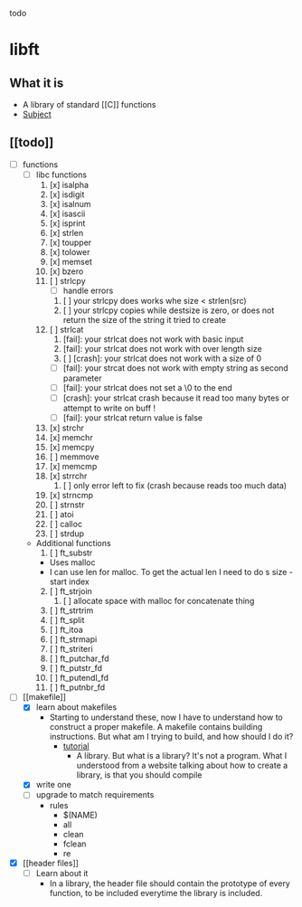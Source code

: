todo
# libft
## What it is
- A library of standard [[C]] functions
- [Subject](file:///Users/sbars/Downloads/en.subject.pdf)
## [[todo]]
- [ ] functions
  - [ ] libc functions
    1. [x] isalpha
    2. [x] isdigit
    3. [x] isalnum
    4. [x] isascii
    5. [x] isprint
    6. [x] strlen
    7. [x] toupper
    8. [x] tolower
    9. [x] memset
    10. [x] bzero
    11. [ ] strlcpy
        - [ ] handle errors
        1.  [ ] your strlcpy does works whe size < strlen(src)
        2.  [ ] your strlcpy copies while destsize is zero, or does not return the size of the string it tried to create
    12. [ ] strlcat
        1. [fail]: your strlcat does not work with basic input
        2. [fail]: your strlcat does not work with over length size
        3. [ ] [crash]: your strlcat does not work with a size of 0
        - [ ] [fail]: your strcat does not work with empty string as second parameter
        - [ ] [fail]: your strlcat does not set a \0 to the end
        - [ ] [crash]: your strlcat crash because it read too many bytes or attempt to write on buff !
        - [ ] [fail]: your strlcat return value is false
    13. [x] strchr
    14. [x] memchr
    15. [x] memcpy
    16. [ ] memmove
    17. [x] memcmp
    18. [x] strrchr
        1.  [ ] only error left to fix (crash because reads too much data)
    19. [x] strncmp
    20. [ ] strnstr
    21. [ ] atoi
    22. [ ] calloc
    23. [ ] strdup
  - Additional functions
    1. [ ] ft_substr
      - Uses malloc
      - I can use len for malloc. To get the actual len I need to do s size - start index
    2. [ ] ft_strjoin
       1. [ ] allocate space with malloc for concatenate thing
    3. [ ] ft_strtrim
    4. [ ] ft_split
    5. [ ] ft_itoa
    6. [ ] ft_strmapi
    7. [ ] ft_striteri
    8. [ ] ft_putchar_fd
    9.  [ ] ft_putstr_fd
    10. [ ] ft_putendl_fd
    11. [ ] ft_putnbr_fd
- [ ] [[makefile]]
  - [x] learn about makefiles
    - Starting to understand these, now I have to understand how to construct a proper makefile. A makefile contains building instructions. But what am I trying to build, and how should I do it?
      - [tutorial](attachments/ar_tuto.pdf)
        - A library. But what is a library? It's not a program. What I understood from a website talking about how to create a library, is that you should compile 
  - [x] write one
  - [ ] upgrade to match requirements
    - rules
      - $(NAME)
      - all
      - clean
      - fclean
      - re
- [x] [[header files]]
  - [ ] Learn about it
    - In a library, the header file should contain the prototype of every function, to be included everytime the library is included.